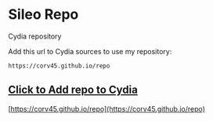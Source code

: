 # Sileo Repo

Cydia repository

Add this url to Cydia sources to use my repository:

```center
https://corv45.github.io/repo
```

## [Click to Add repo to Cydia](cydia://url/https://cydia.saurik.com/api/share#?source=https://gebeto.github.io/repo)
[https://corv45.github.io/repo](https://corv45.github.io/repo)
